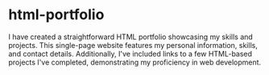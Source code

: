 # html-portfolio
I have created a straightforward HTML portfolio showcasing my skills and projects. This single-page website features my personal information, skills, and contact details. Additionally, I've included links to a few HTML-based projects I've completed, demonstrating my proficiency in web development.
